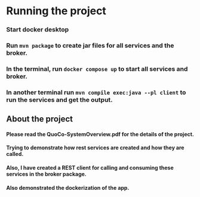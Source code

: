 # Running the project

### Start docker desktop
### Run ``mvn package`` to create jar files for all services and the broker.
### In the terminal, run ``docker compose up`` to start all services and broker.
### In another terminal run ``mvn compile exec:java --pl client`` to run the services and get the output.

## About the project
#### Please read the QuoCo-SystemOverview.pdf for the details of the project.
#### Trying to demonstrate how rest services are created and how they are called.
#### Also, I have created a REST client for calling and consuming these services in the broker package.
#### Also demonstrated the dockerization of the app.